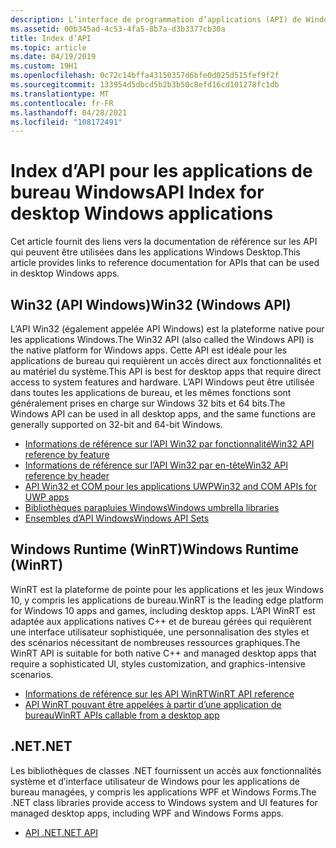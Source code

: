 ```yaml
---
description: L’interface de programmation d’applications (API) de Windows vous permet de développer des applications de bureau et serveur qui s’exécutent correctement sur toutes les versions de Windows tout en tirant parti des fonctionnalités et fonctionnalités propres à chaque version.
ms.assetid: 00b345ad-4c53-4fa5-8b7a-d3b3377cb30a
title: Index d’API
ms.topic: article
ms.date: 04/19/2019
ms.custom: 19H1
ms.openlocfilehash: 0c72c14bffa43150357d6bfe0d025d515fef9f2f
ms.sourcegitcommit: 133954d5dbcd5b2b3b50c8efd16cd101278fc1db
ms.translationtype: MT
ms.contentlocale: fr-FR
ms.lasthandoff: 04/28/2021
ms.locfileid: "108172491"
---
```

# <a name="api-index-for-desktop-windows-applications"></a><span data-ttu-id="b635d-103">Index d’API pour les applications de bureau Windows</span><span class="sxs-lookup"><span data-stu-id="b635d-103">API Index for desktop Windows applications</span></span>

<span data-ttu-id="b635d-104">Cet article fournit des liens vers la documentation de référence sur les API qui peuvent être utilisées dans les applications Windows Desktop.</span><span class="sxs-lookup"><span data-stu-id="b635d-104">This article provides links to reference documentation for APIs that can be used in desktop Windows apps.</span></span>

## <a name="win32-windows-api"></a><span data-ttu-id="b635d-105">Win32 (API Windows)</span><span class="sxs-lookup"><span data-stu-id="b635d-105">Win32 (Windows API)</span></span>

<span data-ttu-id="b635d-106">L’API Win32 (également appelée API Windows) est la plateforme native pour les applications Windows.</span><span class="sxs-lookup"><span data-stu-id="b635d-106">The Win32 API (also called the Windows API) is the native platform for Windows apps.</span></span> <span data-ttu-id="b635d-107">Cette API est idéale pour les applications de bureau qui requièrent un accès direct aux fonctionnalités et au matériel du système.</span><span class="sxs-lookup"><span data-stu-id="b635d-107">This API is best for desktop apps that require direct access to system features and hardware.</span></span> <span data-ttu-id="b635d-108">L’API Windows peut être utilisée dans toutes les applications de bureau, et les mêmes fonctions sont généralement prises en charge sur Windows 32 bits et 64 bits.</span><span class="sxs-lookup"><span data-stu-id="b635d-108">The Windows API can be used in all desktop apps, and the same functions are generally supported on 32-bit and 64-bit Windows.</span></span>

* [<span data-ttu-id="b635d-109">Informations de référence sur l’API Win32 par fonctionnalité</span><span class="sxs-lookup"><span data-stu-id="b635d-109">Win32 API reference by feature</span></span>](windows-api-list.md)
* [<span data-ttu-id="b635d-110">Informations de référence sur l’API Win32 par en-tête</span><span class="sxs-lookup"><span data-stu-id="b635d-110">Win32 API reference by header</span></span>](/windows/win32/api/)
* [<span data-ttu-id="b635d-111">API Win32 et COM pour les applications UWP</span><span class="sxs-lookup"><span data-stu-id="b635d-111">Win32 and COM APIs for UWP apps</span></span>](/uwp/win32-and-com/win32-and-com-for-uwp-apps)
* [<span data-ttu-id="b635d-112">Bibliothèques parapluies Windows</span><span class="sxs-lookup"><span data-stu-id="b635d-112">Windows umbrella libraries</span></span>](windows-umbrella-libraries.md)
* [<span data-ttu-id="b635d-113">Ensembles d’API Windows</span><span class="sxs-lookup"><span data-stu-id="b635d-113">Windows API Sets</span></span>](windows-apisets.md)

## <a name="windows-runtime-winrt"></a><span data-ttu-id="b635d-114">Windows Runtime (WinRT)</span><span class="sxs-lookup"><span data-stu-id="b635d-114">Windows Runtime (WinRT)</span></span>

<span data-ttu-id="b635d-115">WinRT est la plateforme de pointe pour les applications et les jeux Windows 10, y compris les applications de bureau.</span><span class="sxs-lookup"><span data-stu-id="b635d-115">WinRT is the leading edge platform for Windows 10 apps and games, including desktop apps.</span></span> <span data-ttu-id="b635d-116">L’API WinRT est adaptée aux applications natives C++ et de bureau gérées qui requièrent une interface utilisateur sophistiquée, une personnalisation des styles et des scénarios nécessitant de nombreuses ressources graphiques.</span><span class="sxs-lookup"><span data-stu-id="b635d-116">The WinRT API is suitable for both native C++ and managed desktop apps that require a sophisticated UI, styles customization, and graphics-intensive scenarios.</span></span>

* [<span data-ttu-id="b635d-117">Informations de référence sur les API WinRT</span><span class="sxs-lookup"><span data-stu-id="b635d-117">WinRT API reference</span></span>](/uwp/api/)
* [<span data-ttu-id="b635d-118">API WinRT pouvant être appelées à partir d’une application de bureau</span><span class="sxs-lookup"><span data-stu-id="b635d-118">WinRT APIs callable from a desktop app</span></span>](uwp-apis-callable-from-a-classic-desktop-app.md)

## <a name="net"></a><span data-ttu-id="b635d-119">.NET</span><span class="sxs-lookup"><span data-stu-id="b635d-119">.NET</span></span>

<span data-ttu-id="b635d-120">Les bibliothèques de classes .NET fournissent un accès aux fonctionnalités système et d’interface utilisateur de Windows pour les applications de bureau managées, y compris les applications WPF et Windows Forms.</span><span class="sxs-lookup"><span data-stu-id="b635d-120">The .NET class libraries provide access to Windows system and UI features for managed desktop apps, including WPF and Windows Forms apps.</span></span>

* [<span data-ttu-id="b635d-121">API .NET</span><span class="sxs-lookup"><span data-stu-id="b635d-121">.NET API</span></span>](/dotnet/api/index)